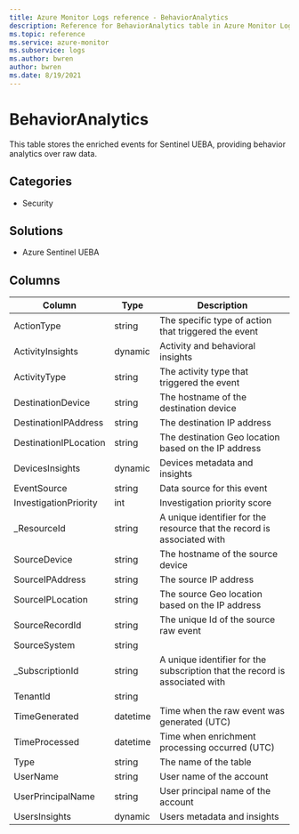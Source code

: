 ```yaml
---
title: Azure Monitor Logs reference - BehaviorAnalytics
description: Reference for BehaviorAnalytics table in Azure Monitor Logs.
ms.topic: reference
ms.service: azure-monitor
ms.subservice: logs
ms.author: bwren
author: bwren
ms.date: 8/19/2021
---
```


# BehaviorAnalytics

 This table stores the enriched events for Sentinel UEBA, providing behavior analytics over raw data.

## Categories

- Security
## Solutions

- Azure Sentinel UEBA




## Columns

|Column|Type|Description|
|---|---|---|
|ActionType|string|The specific type of action that triggered the event|
|ActivityInsights|dynamic|Activity and behavioral insights|
|ActivityType|string|The activity type that triggered the event|
|DestinationDevice|string|The hostname of the destination device|
|DestinationIPAddress|string|The destination IP address|
|DestinationIPLocation|string|The destination Geo location based on the IP address|
|DevicesInsights|dynamic|Devices metadata and insights|
|EventSource|string|Data source for this event|
|InvestigationPriority|int|Investigation priority score|
|_ResourceId|string|A unique identifier for the resource that the record is associated with|
|SourceDevice|string|The hostname of the source device|
|SourceIPAddress|string|The source IP address|
|SourceIPLocation|string|The source Geo location based on the IP address|
|SourceRecordId|string|The unique Id of the source raw event|
|SourceSystem|string||
|_SubscriptionId|string|A unique identifier for the subscription that the record is associated with|
|TenantId|string||
|TimeGenerated|datetime|Time when the raw event was generated (UTC)|
|TimeProcessed|datetime|Time when enrichment processing occurred (UTC)|
|Type|string|The name of the table|
|UserName|string|User name of the account|
|UserPrincipalName|string|User principal name of the account|
|UsersInsights|dynamic|Users metadata and insights|
